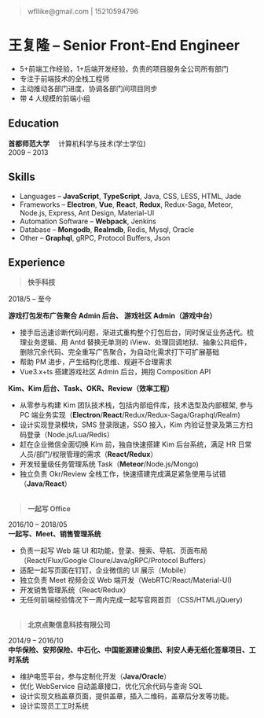 > wfllike@gmail.<span/>com | 15210594796

# 王复隆 &ndash; Senior Front-End Engineer

- 5+前端工作经验，1+后端开发经验，负责的项目服务全公司所有部门
- 专注于前端技术的全栈工程师
- 主动推动各部门进度，协调各部门间项目同步
- 带 4 人规模的前端小组

## Education

**首都师范大学** &emsp;计算机科学与技术(学士学位) &emsp; &emsp; &emsp; &emsp; &emsp; &emsp; &emsp; &emsp; &emsp; &emsp; &emsp;2009 &ndash; 2013

## Skills

- Languages &ndash; **JavaScript**, **TypeScript**, Java, CSS, LESS, HTML, Jade
- Frameworks &ndash; **Electron**, **Vue**, **React**, **Redux**, Redux-Saga, Meteor, Node.js, Express, Ant Design, Material-UI
- Automation Software &ndash; **Webpack**, Jenkins
- Database &ndash; **Mongodb**, **Realmdb**, Redis, Mysql, Oracle
- Other &ndash; **Graphql**, gRPC, Protocol Buffers, Json

## Experience

> **快手科技**

2018/5 &ndash; 至今

**游戏打包发布广告聚合 Admin 后台、 游戏社区 Admin（游戏中台）**

- 接手后迅速诊断代码问题，渐进式重构整个打包后台，同时保证业务迭代。梳理业务逻辑、用 Antd 替换无单测的 iView、处理回调地狱、抽象公共组件，删除冗余代码、完全重写广告聚合，为自动化需求打下可扩展基础
- 帮助 PM 进步，产生结构化思维、规避不合理需求
- Vue3.x+ts 搭建游戏社区 Admin 后台，拥抱 Composition API

**Kim、Kim 后台、Task、OKR、Review（效率工程）**

- 从零参与构建 Kim 团队技术栈，包括内部组件库，技术选型及内部框架, 参与 PC 端业务实现（**Electron**/**React**/Redux/Redux-Saga/Graphql/Realm)
- 设计实现登录模块，SMS 登录限速，SSO 接入，Kim 内验证登录及第三方扫码登录（Node.js/Lua/Redis）
- 赶在企业微信全面切换 Kim 前，独自快速搭建 Kim 后台系统，满足 HR 日常人员/部门/权限管理的需求（**React/Redux**）
- 开发轻量级任务管理系统 Task（**Meteor**/Node.js/Mongo)
- 独立负责 Okr/Review 全栈工作，快速搭建完成满足紧急使用与试错（**Java**/**React**）  
  <br>

> **一起写 Office**

2016/10 &ndash; 2018/05  
**一起写、Meet、销售管理系统**

- 负责一起写 Web 端 UI 和功能，登录、搜索、导航、页面布局（React/Flux/Google Cloure/Java/gRPC/Protocol Buffers）
- 适配一起写页面在钉钉，企业微信的 UI 展示（Mobile）
- 独立负责 Meet 视频会议 Web 端开发（WebRTC/React/Material-UI)
- 开发销售管理系统（React/Redux）
- 无任何前端经验情况下一周内完成一起写官网首页 （CSS/HTML/jQuery)  
  <br>

> **北京点聚信息科技有限公司**

2014/9 &ndash; 2016/10  
**中华保险、安邦保险、中石化、中国能源建设集团、利安人寿无纸化签章项目、工时系统**

- 维护电签平台，参与定制化开发（**Java/Oracle**）
- 优化 WebService 自动盖章接口，优化冗余代码与查询 SQL
- 设计实现文档盖章页面，提供盖章，插入二维码，盖章后分发等功能。
- 设计实现员工工时系统
